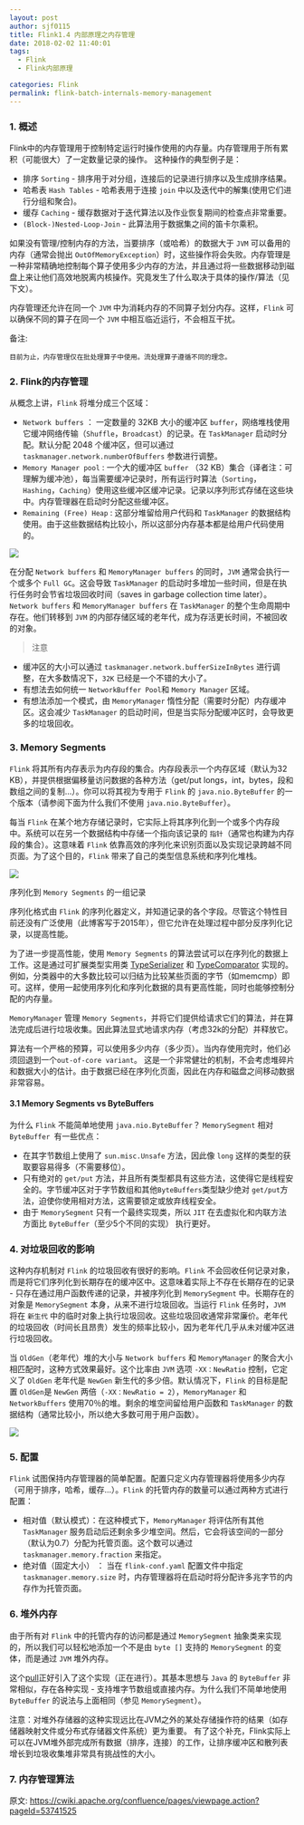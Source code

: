 ```yaml
---
layout: post
author: sjf0115
title: Flink1.4 内部原理之内存管理
date: 2018-02-02 11:40:01
tags:
  - Flink
  - Flink内部原理

categories: Flink
permalink: flink-batch-internals-memory-management
---
```


### 1. 概述

Flink中的内存管理用于控制特定运行时操作使用的内存量。内存管理用于所有累积（可能很大）了一定数量记录的操作。
这种操作的典型例子是：
- 排序 `Sorting` - 排序用于对分组，连接后的记录进行排序以及生成排序结果。
- 哈希表 `Hash Tables` - 哈希表用于连接 `join` 中以及迭代中的解集(使用它们进行分组和聚合)。
- 缓存 `Caching` - 缓存数据对于迭代算法以及作业恢复期间的检查点非常重要。
- `(Block-)Nested-Loop-Join` - 此算法用于数据集之间的笛卡尔乘积。

如果没有管理/控制内存的方法，当要排序（或哈希）的数据大于 `JVM` 可以备用的内存（通常会抛出 `OutOfMemoryException`）时，这些操作将会失败。内存管理是一种非常精确地控制每个算子使用多少内存的方法，并且通过将一些数据移动到磁盘上来让他们高效地脱离内核操作。究竟发生了什么取决于具体的操作/算法（见下文）。

内存管理还允许在同一个 `JVM` 中为消耗内存的不同算子划分内存。这样，`Flink` 可以确保不同的算子在同一个 `JVM` 中相互临近运行，不会相互干扰。

备注:
```
目前为止，内存管理仅在批处理算子中使用。流处理算子遵循不同的理念。
```

### 2. Flink的内存管理

从概念上讲，`Flink` 将堆分成三个区域：
- `Network buffers` ： 一定数量的 32KB 大小的缓冲区 `buffer`，网络堆栈使用它缓冲网络传输（`Shuffle`，`Broadcast`）的记录。在 `TaskManager` 启动时分配。默认分配 2048 个缓冲区，但可以通过 `taskmanager.network.numberOfBuffers` 参数进行调整。
- `Memory Manager pool` : 一个大的缓冲区 `buffer` （32 KB）集合（译者注：可理解为缓冲池），每当需要缓冲记录时，所有运行时算法（`Sorting`，`Hashing`，`Caching`）使用这些缓冲区缓冲记录。记录以序列形式存储在这些块中。内存管理器在启动时分配这些缓冲区。
- `Remaining (Free) Heap` : 这部分堆留给用户代码和 `TaskManager` 的数据结构使用。由于这些数据结构比较小，所以这部分内存基本都是给用户代码使用的。

![](https://github.com/sjf0115/PubLearnNotes/blob/master/image/Flink/flink-batch-internals-memory-management-1.png?raw=true)

在分配 `Network buffers` 和 `MemoryManager buffers` 的同时，`JVM` 通常会执行一个或多个 `Full GC`。这会导致 `TaskManager` 的启动时多增加一些时间，但是在执行任务时会节省垃圾回收时间（saves in garbage collection time later）。`Network buffers` 和 `MemoryManager buffers` 在 `TaskManager` 的整个生命周期中存在。他们转移到 `JVM` 的内部存储区域的老年代，成为存活更长时间，不被回收的对象。

> 注意
- 缓冲区的大小可以通过 `taskmanager.network.bufferSizeInBytes` 进行调整，在大多数情况下，`32K` 已经是一个不错的大小了。
- 有想法去如何统一 `NetworkBuffer Pool`和 `Memory Manager` 区域。
- 有想法添加一个模式，由 `MemoryManager` 惰性分配（需要时分配）内存缓冲区。这会减少 `TaskManager` 的启动时间，但是当实际分配缓冲区时，会导致更多的垃圾回收。

### 3. Memory Segments

`Flink` 将其所有内存表示为内存段的集合。内存段表示一个内存区域（默认为32 KB），并提供根据偏移量访问数据的各种方法（get/put longs，int，bytes，段和数组之间的复制...）。你可以将其视为专用于 `Flink` 的 `java.nio.ByteBuffer` 的一个版本（请参阅下面为什么我们不使用 `java.nio.ByteBuffer`）。

每当 `Flink` 在某个地方存储记录时，它实际上将其序列化到一个或多个内存段中。系统可以在另一个数据结构中存储一个指向该记录的 `指针`（通常也构建为内存段的集合）。这意味着 `Flink` 依靠高效的序列化来识别页面以及实现记录跨越不同页面。为了这个目的，`Flink` 带来了自己的类型信息系统和序列化堆栈。

![](https://github.com/sjf0115/PubLearnNotes/blob/master/image/Flink/flink-batch-internals-memory-management-2.png?raw=true)

序列化到 `Memory Segments` 的一组记录

序列化格式由 `Flink` 的序列化器定义，并知道记录的各个字段。尽管这个特性目前还没有广泛使用（此博客写于2015年），但它允许在处理过程中部分反序列化记录，以提高性能。

为了进一步提高性能，使用 `Memory Segments` 的算法尝试可以在序列化的数据上工作。这是通过可扩展类型实用类 [TypeSerializer](https://github.com/apache/flink/blob/master/flink-core/src/main/java/org/apache/flink/api/common/typeutils/TypeSerializer.java) 和 [TypeComparator](https://github.com/apache/flink/blob/master/flink-core/src/main/java/org/apache/flink/api/common/typeutils/TypeComparator.java) 实现的。例如，分类器中的大多数比较可以归结为比较某些页面的字节（如memcmp）即可。这样，使用一起使用序列化和序列化数据的具有更高性能，同时也能够控制分配的内存量。

`MemoryManager` 管理 `Memory Segments`，并将它们提供给请求它们的算法，并在算法完成后进行垃圾收集。因此算法显式地请求内存（考虑32k的分配）并释放它。

算法有一个严格的预算，可以使用多少内存（多少页）。当内存使用完时，他们必须回退到一个`out-of-core variant`。 这是一个非常健壮的机制，不会考虑堆碎片和数据大小的估计。由于数据已经在序列化页面，因此在内存和磁盘之间移动数据非常容易。

#### 3.1 Memory Segments vs ByteBuffers

为什么 `Flink` 不能简单地使用 `java.nio.ByteBuffer`？ `MemorySegment` 相对 `ByteBuffer `有一些优点：
- 在其字节数组上使用了 `sun.misc.Unsafe` 方法，因此像 `long` 这样的类型的获取要容易得多（不需要移位）。
- 只有绝对的 `get/put` 方法，并且所有类型都具有这些方法，这使得它是线程安全的。字节缓冲区对于字节数组和其他`ByteBuffers`类型缺少绝对 `get/put`方法，迫使你使用相对方法，这需要锁定或放弃线程安全。
- 由于 `MemorySegment` 只有一个最终实现类，所以 `JIT` 在去虚拟化和内联方法方面比 `ByteBuffer`（至少5个不同的实现） 执行更好。

### 4. 对垃圾回收的影响

这种内存机制对 `Flink` 的垃圾回收有很好的影响。`Flink` 不会回收任何记录对象，而是将它们序列化到长期存在的缓冲区中。这意味着实际上不存在长期存在的记录 - 只存在通过用户函数传递的记录，并被序列化到 `MemorySegment` 中。长期存在的对象是 `MemorySegment` 本身，从来不进行垃圾回收。当运行 `Flink` 任务时，`JVM` 将在 `新生代` 中的临时对象上执行垃圾回收。这些垃圾回收通常非常廉价。老年代的垃圾回收（时间长且昂贵）发生的频率比较小，因为老年代几乎从未对缓冲区进行垃圾回收。

当 `OldGen`（老年代）堆的大小与 `Network buffers` 和 `MemoryManager` 的聚合大小相匹配时，这种方式效果最好。这个比率由 `JVM` 选项 `-XX：NewRatio` 控制，它定义了 `OldGen` 老年代是 `NewGen` 新生代的多少倍。默认情况下，`Flink` 的目标是配置 `OldGen`是 `NewGen` 两倍（`-XX：NewRatio = 2`），`MemoryManager` 和 `NetworkBuffers` 使用70％的堆。剩余的堆空间留给用户函数和 `TaskManager` 的数据结构（通常比较小，所以绝大多数可用于用户函数）。

![](https://github.com/sjf0115/PubLearnNotes/blob/master/image/Flink/flink-batch-internals-memory-management-3.png?raw=true)

### 5. 配置

`Flink` 试图保持内存管理器的简单配置。配置只定义内存管理器将使用多少内存（可用于排序，哈希，缓存...）。`Flink` 的托管内存的数量可以通过两种方式进行配置：
- 相对值（默认模式）：在这种模式下，`MemoryManager` 将评估所有其他 `TaskManager` 服务启动后还剩余多少堆空间。然后，它会将该空间的一部分（默认为0.7）分配为托管页面。这个数可以通过 `taskmanager.memory.fraction` 来指定。
- 绝对值（固定大小） ： 当在 `flink-conf.yaml` 配置文件中指定 `taskmanager.memory.size` 时，内存管理器将在启动时将分配许多兆字节的内存作为托管页面。

### 6. 堆外内存

由于所有对 `Flink` 中的托管内存的访问都是通过 `MemorySegment` 抽象类来实现的，所以我们可以轻松地添加一个不是由 `byte []` 支持的 `MemorySegment` 的变体，而是通过 `JVM` 堆外内存。

这个[pull](https://github.com/apache/flink/pull/290)正好引入了这个实现（正在进行）。其基本思想与 `Java` 的 `ByteBuffer` 非常相似，存在各种实现 - 支持堆字节数组或直接内存。为什么我们不简单地使用 `ByteBuffer` 的说法与上面相同（参见 `MemorySegment`）。

注意：对堆外存储器的这种实现远比在JVM之外的某处存储操作符的结果（如存储器映射文件或分布式存储器文件系统）更为重要。 有了这个补充，Flink实际上可以在JVM堆外部完成所有数据（排序，连接）的工作，让排序缓冲区和散列表增长到垃圾收集堆非常具有挑战性的大小。

### 7. 内存管理算法

































原文: https://cwiki.apache.org/confluence/pages/viewpage.action?pageId=53741525
